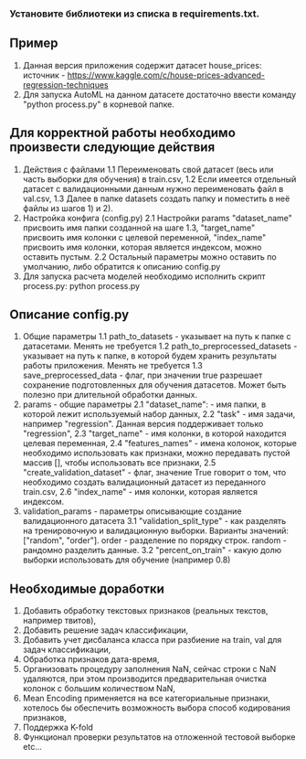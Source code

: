 ### Установите библиотеки из списка в requirements.txt.


## Пример 
1. Данная версия приложения содержит датасет house_prices:
    источник - https://www.kaggle.com/c/house-prices-advanced-regression-techniques
2. Для запуска AutoML на данном датасете достаточно ввести команду "python process.py" в корневой папке.


## Для корректной работы необходимо произвести следующие действия
1. Действия с файлами
    1.1 Переименовать свой датасет (весь или часть выборки для обучения) в train.csv,
    1.2 Если имеется отдельный датасет с валидационными данным нужно переименовать файл в val.csv,
    1.3 Далее в папке datasets создать папку и поместить в неё файлы из шагов 1) и 2).
2. Настройка конфига (config.py)
    2.1 Настройки params
        "dataset_name" присвоить имя папки созданной на шаге 1.3,
         "target_name" присвоить имя колонки с целевой переменной,
         "index_name" присвоить имя колонки, которая является индексом, можно оставить пустым.
    2.2 Остальный параметры можно оставить по умолчанию, либо обратится к описанию config.py
3. Для запуска расчета моделей необходимо исполнить скрипт process.py:
   python process.py


## Описание config.py
1. Общие параметры
    1.1 path_to_datasets - указывает на путь к папке с датасетами. Менять не требуется
    1.2 path_to_preprocessed_datasets - указывает на путь к папке, в которой будем хранить результаты работы приложения. Менять не требуется
    1.3 save_preprocessed_data - флаг, при значении true разрешает сохранение  подготовленных для обучения датасетов. Может быть полезно при длительной обработки данных.
2. params - общие параметры
    2.1 "dataset_name": - имя папки, в которой лежит используемый набор данных,
    2.2 "task" - имя задачи, например "regression". Данная версия поддерживает только "regression",
    2.3 "target_name" - имя колонки, в которой находится целевая переменная,
    2.4 "features_names" - имена колонок, которые необходимо использовать как признаки, можно передавать пустой массив [], чтобы использовать все признаки,
    2.5 "create_validation_dataset" - флаг, значение True говорит о том, что необходимо создать валидационный датасет из переданного train.csv,
    2.6 "index_name" - имя колонки, которая является индексом.
3. validation_params - параметры описывающие создание валидационного датасета
    3.1 "validation_split_type" - как разделять на тренировочную и валидационную выборки. Варианты значений: ["random", "order"].
        order - разделение по порядку строк.
        random - рандомно разделить данные.
    3.2 "percent_on_train" - какую долю выборки использовать для обучение (например 0.8)


## Необходимые доработки 
1) Добавить обработку текстовых признаков (реальных текстов, например твитов),
2) Добавить решение задач классификации,
3) Добавить учет дисбаланса класса при разбиение на train, val для задач классификации,
4) Обработка признаков дата-время,
5) Организовать процедуру заполнения NaN, сейчас строки с NaN удаляются, при этом производится предварительная очистка колонок с большим количеством NaN,
6) Mean Encoding применяется на все категориальные признаки, хотелось бы обеспечить возможность выбора способ кодирования признаков,
7) Поддержка K-fold
8) Функционал проверки результатов на отложенной тестовой выборке
etc...
